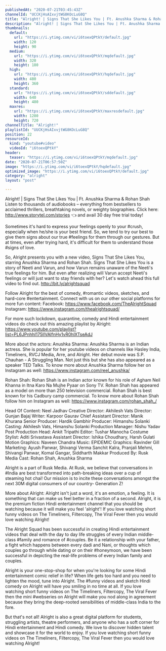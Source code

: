```yaml
---
publishedAt: "2020-07-21T03:45:43Z"
channelId: "UCCKjHsAIxvjtWG8KOcLuG8Q"
title: "Alright! | Signs That She Likes You | Ft. Anushka Sharma & Rohan Shah"
description: "Alright! | Signs That She Likes You | Ft. Anushka Sharma & Rohan Shah\nListen to thousands of audiobooks – everything from bestsellers to acclaimed thrillers, breathtaking novels, or weighty biographies. Click here: http://www.storytel.com/stories 👈 and avail 30 day free trial today!\n\nSometimes it's hard to express your feelings openly to your #crush, especially when he/she is your best friend. So, we tend to try our best to give them signs about our true #feelings for them through our gestures. But at times, even after trying hard, it's difficult for them to understand those #signs of love.\n\nSo, Alright presents you with a new video, Signs That She Likes You, starring Anushka Sharma and Rohan Shah. Signs That She Likes You is a story of Neeti and Varun, and how Varun remains unaware of the Neeti's true feelings for him. But even after realizing will Varun accept Neeti's feelings or will just want to stay friends with her? Let's watch ahead this full video to find out. http://bit.ly/alrightsquad\n\nFollow Alright for the best of comedy, #romantic videos, sketches, and hard-core #entertainment. Connect with us on our other social platforms for more fun content: Facebook: https://www.facebook.com/TheAlrightSquad Instagram: https://www.instagram.com/thealrightsquad/\n\nFor more such lockdown, quarantine, comedy and Hindi entertainment videos do check out this amazing playlist by Alright: https://www.youtube.com/playlist?list=PL6JPnhhI175lIVAlfnHy1vR0hlXTseAdJ\n\nMore about the actors:\nAnushka Sharma: Anushka Sharma is an Indian actress. She is popular for her youtube videos on channels like Hasley India, Timeliners, RVCJ Media, Arre, and Alright. Her debut movie was S.P. Chauhan - A Struggling Man. Not just this but she has also appeared as a speaker TED Talks. To know more about Anushka Sharma follow her on Instagram as well: https://www.instagram.com/reel_anushka/\n\nRohan Shah: Rohan Shah is an Indian actor known for his role of Agham Neil Khanna in Itna Karo Na Mujhe Pyaar on Sony TV. Rohan Shah has appeared as a model on more than 250 television commercial. Rohan Shah is best known for his Cadbury camp commercial. To know more about Rohan Shah follow him on Instagram as well: https://www.instagram.com/rohan_shah_/\n\nHead Of Content: Neel Jadhav \nCreative Director: Akhilesh Vats \nDirector: Gunjan Bajaj\nWriter: Karpoor Gaurav\nChief Assistant Director: Manik Khurana\nSenior Producer: Hardik Gambhir \nProducer: Himanshu Solanki \nCasting: Akhilesh Vats, Himanshu Solanki\nProduction Manager: Nishu Yadav \nPost Production Head: Ankit Tripathi \nEditor: Tushar Manocha\nCostume Stylist: Aditi Srivastava \nAssistant Director: Ishika Choudhary, Harsh Gulati\nMotion Graphics: Naveen Chandra \nMusic: EPIDEMIC \nGraphics: Ravinder Gill \nMarketing: Ayush Panwar, Shivangi Verma Sanchit Kalra, Pranjali Mehmi, Shivangi Panwar, Komal Gangar, Siddharth Makkar \nProduced By: Rusk Media \nCast: Rohan Shah, Anushka Sharma\n\nAlright is a part of Rusk Media. At Rusk, we believe that conversations in #India are best transformed into path-breaking ideas over a cup of steaming hot chai! Our mission is to incite these conversations amongst the next 30M digital consumers of our country- Generation Z!\n\nMore about Alright: Alright isn't just a word, it's an emotion, a feeling. It is something that can make us feel better in a fraction of a second. Alright, it is the premium fiction Hindi entertainment channel that you should be watching because it will make you feel 'alright'! If you love watching short funny videos on The Timeliners, Filtercopy, The Viral Fever then you would love watching Alright!\n\nThe Alright Squad has been successful in creating Hindi entertainment videos that deal with the day to day life struggles of every Indian middle-class #family and romance of #couples. Be it a relationship with your father, a fight which happens between every dadi and Nani, or thoughts which couples go through while dating or on their #honeymoon, we have been successful in depicting the real-life problems of every Indian family and couples.\n\nAlright is your one-stop-shop for when you're looking for some Hindi entertainment comic relief in life? When life gets too hard and you need to lighten the mood, tune into Alright. The #funny videos and sketch Hindi comedy on Alright will have you smiling in no time at all. If you love watching short funny videos on The Timeliners, Filtercopy, The Viral Fever then the mini #webseries on Alright will make you nod along in agreement because they bring the deep-rooted sensibilities of middle-class India to the fore.\n\nBut that's not all! Alright is also a great digital platform for students, struggling artists, theatre performers, and anyone who has a soft corner for Hindi entertainment and Hindi comedy. We love to discover hidden talent and showcase it for the world to enjoy. If you love watching short funny videos on The Timeliners, Filtercopy, The Viral Fever then you would love watching Alright!"
thumbnails:
  default:
    url: "https://i.ytimg.com/vi/i6toexQPtkY/default.jpg"
    width: 120
    height: 90
  medium:
    url: "https://i.ytimg.com/vi/i6toexQPtkY/mqdefault.jpg"
    width: 320
    height: 180
  high:
    url: "https://i.ytimg.com/vi/i6toexQPtkY/hqdefault.jpg"
    width: 480
    height: 360
  standard:
    url: "https://i.ytimg.com/vi/i6toexQPtkY/sddefault.jpg"
    width: 640
    height: 480
  maxres:
    url: "https://i.ytimg.com/vi/i6toexQPtkY/maxresdefault.jpg"
    width: 1280
    height: 720
channelTitle: "Alright!"
playlistId: "UUCKjHsAIxvjtWG8KOcLuG8Q"
position: 22
resourceId:
  kind: "youtube#video"
  videoId: "i6toexQPtkY"
header:
  teaser: "https://i.ytimg.com/vi/i6toexQPtkY/mqdefault.jpg"
date: "2020-07-21T06:57:50Z"
image: "https://i.ytimg.com/vi/i6toexQPtkY/hqdefault.jpg"
optimized_image: "https://i.ytimg.com/vi/i6toexQPtkY/default.jpg"
category: "alright"
layout: "post"

---
```

Alright! | Signs That She Likes You | Ft. Anushka Sharma & Rohan Shah
Listen to thousands of audiobooks – everything from bestsellers to acclaimed thrillers, breathtaking novels, or weighty biographies. Click here: http://www.storytel.com/stories 👈 and avail 30 day free trial today!

Sometimes it's hard to express your feelings openly to your #crush, especially when he/she is your best friend. So, we tend to try our best to give them signs about our true #feelings for them through our gestures. But at times, even after trying hard, it's difficult for them to understand those #signs of love.

So, Alright presents you with a new video, Signs That She Likes You, starring Anushka Sharma and Rohan Shah. Signs That She Likes You is a story of Neeti and Varun, and how Varun remains unaware of the Neeti's true feelings for him. But even after realizing will Varun accept Neeti's feelings or will just want to stay friends with her? Let's watch ahead this full video to find out. http://bit.ly/alrightsquad

Follow Alright for the best of comedy, #romantic videos, sketches, and hard-core #entertainment. Connect with us on our other social platforms for more fun content: Facebook: https://www.facebook.com/TheAlrightSquad Instagram: https://www.instagram.com/thealrightsquad/

For more such lockdown, quarantine, comedy and Hindi entertainment videos do check out this amazing playlist by Alright: https://www.youtube.com/playlist?list=PL6JPnhhI175lIVAlfnHy1vR0hlXTseAdJ

More about the actors:
Anushka Sharma: Anushka Sharma is an Indian actress. She is popular for her youtube videos on channels like Hasley India, Timeliners, RVCJ Media, Arre, and Alright. Her debut movie was S.P. Chauhan - A Struggling Man. Not just this but she has also appeared as a speaker TED Talks. To know more about Anushka Sharma follow her on Instagram as well: https://www.instagram.com/reel_anushka/

Rohan Shah: Rohan Shah is an Indian actor known for his role of Agham Neil Khanna in Itna Karo Na Mujhe Pyaar on Sony TV. Rohan Shah has appeared as a model on more than 250 television commercial. Rohan Shah is best known for his Cadbury camp commercial. To know more about Rohan Shah follow him on Instagram as well: https://www.instagram.com/rohan_shah_/

Head Of Content: Neel Jadhav 
Creative Director: Akhilesh Vats 
Director: Gunjan Bajaj
Writer: Karpoor Gaurav
Chief Assistant Director: Manik Khurana
Senior Producer: Hardik Gambhir 
Producer: Himanshu Solanki 
Casting: Akhilesh Vats, Himanshu Solanki
Production Manager: Nishu Yadav 
Post Production Head: Ankit Tripathi 
Editor: Tushar Manocha
Costume Stylist: Aditi Srivastava 
Assistant Director: Ishika Choudhary, Harsh Gulati
Motion Graphics: Naveen Chandra 
Music: EPIDEMIC 
Graphics: Ravinder Gill 
Marketing: Ayush Panwar, Shivangi Verma Sanchit Kalra, Pranjali Mehmi, Shivangi Panwar, Komal Gangar, Siddharth Makkar 
Produced By: Rusk Media 
Cast: Rohan Shah, Anushka Sharma

Alright is a part of Rusk Media. At Rusk, we believe that conversations in #India are best transformed into path-breaking ideas over a cup of steaming hot chai! Our mission is to incite these conversations amongst the next 30M digital consumers of our country- Generation Z!

More about Alright: Alright isn't just a word, it's an emotion, a feeling. It is something that can make us feel better in a fraction of a second. Alright, it is the premium fiction Hindi entertainment channel that you should be watching because it will make you feel 'alright'! If you love watching short funny videos on The Timeliners, Filtercopy, The Viral Fever then you would love watching Alright!

The Alright Squad has been successful in creating Hindi entertainment videos that deal with the day to day life struggles of every Indian middle-class #family and romance of #couples. Be it a relationship with your father, a fight which happens between every dadi and Nani, or thoughts which couples go through while dating or on their #honeymoon, we have been successful in depicting the real-life problems of every Indian family and couples.

Alright is your one-stop-shop for when you're looking for some Hindi entertainment comic relief in life? When life gets too hard and you need to lighten the mood, tune into Alright. The #funny videos and sketch Hindi comedy on Alright will have you smiling in no time at all. If you love watching short funny videos on The Timeliners, Filtercopy, The Viral Fever then the mini #webseries on Alright will make you nod along in agreement because they bring the deep-rooted sensibilities of middle-class India to the fore.

But that's not all! Alright is also a great digital platform for students, struggling artists, theatre performers, and anyone who has a soft corner for Hindi entertainment and Hindi comedy. We love to discover hidden talent and showcase it for the world to enjoy. If you love watching short funny videos on The Timeliners, Filtercopy, The Viral Fever then you would love watching Alright!